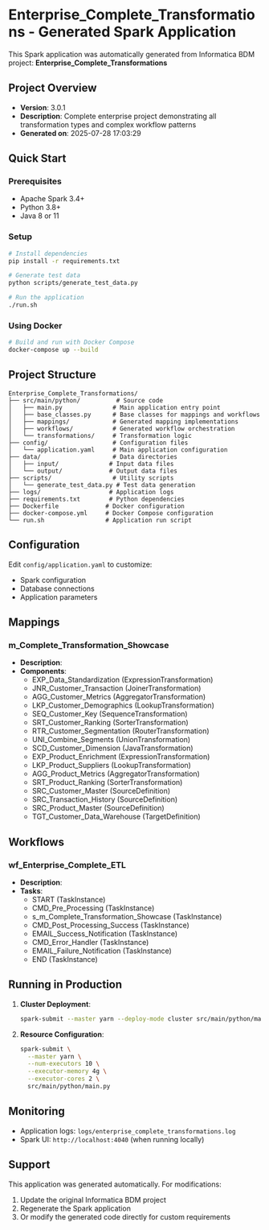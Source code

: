 # Enterprise_Complete_Transformations - Generated Spark Application

This Spark application was automatically generated from Informatica BDM project: **Enterprise_Complete_Transformations**

## Project Overview

- **Version**: 3.0.1
- **Description**: Complete enterprise project demonstrating all transformation types and complex workflow patterns
- **Generated on**: 2025-07-28 17:03:29

## Quick Start

### Prerequisites
- Apache Spark 3.4+
- Python 3.8+
- Java 8 or 11

### Setup
```bash
# Install dependencies
pip install -r requirements.txt

# Generate test data
python scripts/generate_test_data.py

# Run the application
./run.sh
```

### Using Docker
```bash
# Build and run with Docker Compose
docker-compose up --build
```

## Project Structure

```
Enterprise_Complete_Transformations/
├── src/main/python/          # Source code
│   ├── main.py              # Main application entry point
│   ├── base_classes.py      # Base classes for mappings and workflows
│   ├── mappings/            # Generated mapping implementations
│   ├── workflows/           # Generated workflow orchestration
│   └── transformations/     # Transformation logic
├── config/                  # Configuration files
│   └── application.yaml     # Main application configuration
├── data/                    # Data directories
│   ├── input/              # Input data files
│   └── output/             # Output data files
├── scripts/                 # Utility scripts
│   └── generate_test_data.py # Test data generation
├── logs/                   # Application logs
├── requirements.txt        # Python dependencies
├── Dockerfile             # Docker configuration
├── docker-compose.yml     # Docker Compose configuration
└── run.sh                 # Application run script
```

## Configuration

Edit `config/application.yaml` to customize:
- Spark configuration
- Database connections
- Application parameters

## Mappings

### m_Complete_Transformation_Showcase
- **Description**: 
- **Components**:
  - EXP_Data_Standardization (ExpressionTransformation)
  - JNR_Customer_Transaction (JoinerTransformation)
  - AGG_Customer_Metrics (AggregatorTransformation)
  - LKP_Customer_Demographics (LookupTransformation)
  - SEQ_Customer_Key (SequenceTransformation)
  - SRT_Customer_Ranking (SorterTransformation)
  - RTR_Customer_Segmentation (RouterTransformation)
  - UNI_Combine_Segments (UnionTransformation)
  - SCD_Customer_Dimension (JavaTransformation)
  - EXP_Product_Enrichment (ExpressionTransformation)
  - LKP_Product_Suppliers (LookupTransformation)
  - AGG_Product_Metrics (AggregatorTransformation)
  - SRT_Product_Ranking (SorterTransformation)
  - SRC_Customer_Master (SourceDefinition)
  - SRC_Transaction_History (SourceDefinition)
  - SRC_Product_Master (SourceDefinition)
  - TGT_Customer_Data_Warehouse (TargetDefinition)


## Workflows

### wf_Enterprise_Complete_ETL
- **Description**: 
- **Tasks**:
  - START (TaskInstance)
  - CMD_Pre_Processing (TaskInstance)
  - s_m_Complete_Transformation_Showcase (TaskInstance)
  - CMD_Post_Processing_Success (TaskInstance)
  - EMAIL_Success_Notification (TaskInstance)
  - CMD_Error_Handler (TaskInstance)
  - EMAIL_Failure_Notification (TaskInstance)
  - END (TaskInstance)


## Running in Production

1. **Cluster Deployment**:
   ```bash
   spark-submit --master yarn --deploy-mode cluster src/main/python/main.py
   ```

2. **Resource Configuration**:
   ```bash
   spark-submit \
     --master yarn \
     --num-executors 10 \
     --executor-memory 4g \
     --executor-cores 2 \
     src/main/python/main.py
   ```

## Monitoring

- Application logs: `logs/enterprise_complete_transformations.log`
- Spark UI: `http://localhost:4040` (when running locally)

## Support

This application was generated automatically. For modifications:
1. Update the original Informatica BDM project
2. Regenerate the Spark application
3. Or modify the generated code directly for custom requirements
